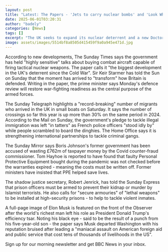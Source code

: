 ```yaml
---
layout: post
title: "Latest: The Papers - 'Jets to carry nuclear bombs' and 'Look Who's back'"
date: 2025-06-01T03:20:31
author: "badely"
categories: [News]
tags: []
excerpt: "The UK seeks to expand its nuclear deterrent and a new Doctor Who splashes on Sunday's front pages."
image: assets/images/5514bf8a8505d415459f9a0a945e471d.jpg
---
```


According to new developments, The Sunday Times says the government has held "highly sensitive" talks about buying combat aircraft capable of firing tactical nuclear weapons. The paper calls it "the biggest development in the UK's deterrent since the Cold War". Sir Keir Starmer has told the Sun on Sunday that the moment has arrived to "transform" how Britain is defended. Writing in the paper, the prime minister says Monday's defence review will restore war-fighting readiness as the central purpose of the armed forces.

The Sunday Telegraph highlights a "record-breaking" number of migrants who arrived in the UK in small boats on Saturday. It says the number of crossings so far this year is up more than 30% on the same period in 2024.  According to the Mail on Sunday, the government's pledge to tackle illegal immigration was left "in tatters" as French police officers "stood idly by" while people scrambled to board the dinghies. The Home Office says it is strengthening international partnerships to tackle criminal gangs.

The Sunday Mirror says Boris Johnson's former government has been accused of wasting £762m of taxpayer money by the Covid counter-fraud commissioner. Tom Hayhoe is reported to have found that faulty Personal Protective Equipment bought during the pandemic was not checked before the warranties expired - meaning the costs must be written off. Former ministers have insisted that PPE helped save lives.

The shadow justice secretary, Robert Jenrick, has told the Sunday Express that prison officers must be armed to prevent their kidnap or murder by Islamist terrorists. He also calls for "secure armouries" of "lethal weapons" to be installed at high-security prisons - to help to tackle violent inmates.

A full-page image of Elon Musk is featured on the front of the Observer after the world's richest man left his role as President Donald Trump's efficiency tsar. Noting his black eye - said to be the result of a punch from his five-year-old son - the paper says Musk departed Washington with his reputation bruised after leading a "maniacal assault on American foreign aid and public service that cost tens of thousands of livelihoods in the US".

Sign up for our morning newsletter and get BBC News in your inbox.

